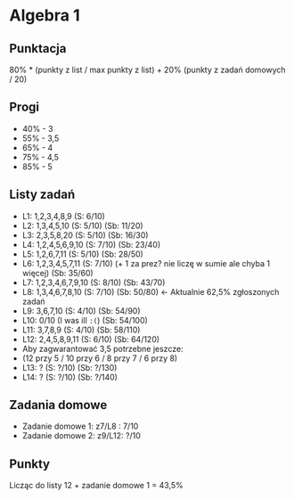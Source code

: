 # Algebra 1

## Punktacja
80% * (punkty z list / max punkty z list) + 20% (punkty z zadań domowych / 20)

## Progi
- 40% - 3
- 55% - 3,5
- 65% - 4
- 75% - 4,5
- 85% - 5

## Listy zadań          
- L1: 1,2,3,4,8,9 (S: 6/10)
- L2: 1,3,4,5,10 (S: 5/10) (Sb: 11/20)
- L3: 2,3,5,8,20 (S: 5/10) (Sb: 16/30)
- L4: 1,2,4,5,6,9,10 (S: 7/10) (Sb: 23/40)
- L5: 1,2,6,7,11 (S: 5/10) (Sb: 28/50)
- L6: 1,2,3,4,5,7,11 (S: 7/10) (+ 1 za prez? nie liczę w sumie ale chyba 1 więcej) (Sb: 35/60)
- L7: 1,2,3,4,6,7,9,10 (S: 8/10) (Sb: 43/70)
- L8: 1,3,4,6,7,8,10 (S: 7/10) (Sb: 50/80) <- Aktualnie 62,5% zgłoszonych zadań
- L9: 3,6,7,10 (S: 4/10) (Sb: 54/90) 
- L10: 0/10 (I was ill `:(`) (Sb: 54/100)  
- L11: 3,7,8,9 (S: 4/10) (Sb: 58/110)                  
- L12: 2,4,5,8,9,11 (S: 6/10) (Sb: 64/120)
- Aby zagwarantować 3,5 potrzebne jeszcze:
- (12 przy 5 / 10 przy 6 / 8 przy 7 / 6 przy 8)
- L13: ? (S: ?/10) (Sb: ?/130)
- L14: ? (S: ?/10) (Sb: ?/140)         


## Zadania domowe                       
- Zadanie domowe 1: z7/L8 : 7/10 
- Zadanie domowe 2: z9/L12: ?/10             


## Punkty
Licząc do listy 12 + zadanie domowe 1 = 43,5%